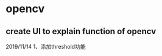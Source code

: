 # opencv
create UI to explain function of opencv
--------------------------------------------------------------------
2019/11/14
1、添加threshold功能

